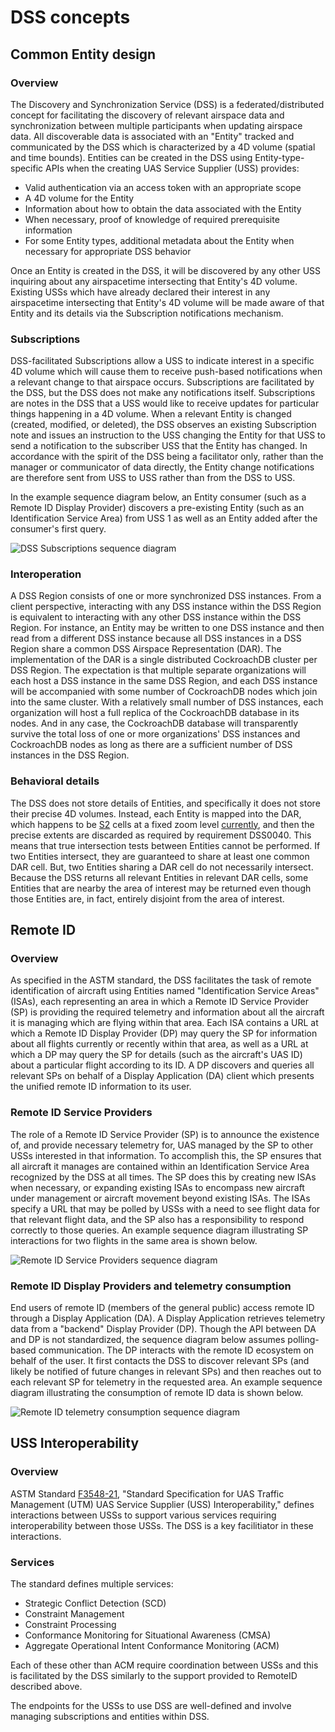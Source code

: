 # DSS concepts

## Common Entity design
### Overview
The Discovery and Synchronization Service (DSS) is a federated/distributed concept for facilitating the discovery of relevant airspace data and synchronization between multiple participants when updating airspace data.  All discoverable data is associated with an "Entity" tracked and communicated by the DSS which is characterized by a 4D volume (spatial and time bounds).  Entities can be created in the DSS using Entity-type-specific APIs when the creating UAS Service Supplier (USS) provides:

 * Valid authentication via an access token with an appropriate scope
 * A 4D volume for the Entity
 * Information about how to obtain the data associated with the Entity
 * When necessary, proof of knowledge of required prerequisite information
 * For some Entity types, additional metadata about the Entity when necessary for appropriate DSS behavior

Once an Entity is created in the DSS, it will be discovered by any other USS inquiring about any airspacetime intersecting that Entity's 4D volume.  Existing USSs which have already declared their interest in any airspacetime intersecting that Entity's 4D volume will be made aware of that Entity and its details via the Subscription notifications mechanism.

### Subscriptions
DSS-facilitated Subscriptions allow a USS to indicate interest in a specific 4D volume which will cause them to receive push-based notifications when a relevant change to that airspace occurs.  Subscriptions are facilitated by the DSS, but the DSS does not make any notifications itself.  Subscriptions are notes in the DSS that a USS would like to receive updates for particular things happening in a 4D volume.  When a relevant Entity is changed (created, modified, or deleted), the DSS observes an existing Subscription note and issues an instruction to the USS changing the Entity for that USS to send a notification to the subscriber USS that the Entity has changed.  In accordance with the spirit of the DSS being a facilitator only, rather than the manager or communicator of data directly, the Entity change notifications are therefore sent from USS to USS rather than from the DSS to USS.

In the example sequence diagram below, an Entity consumer (such as a Remote ID Display Provider) discovers a pre-existing Entity (such as an Identification Service Area) from USS 1 as well as an Entity added after the consumer's first query.

![DSS Subscriptions sequence diagram](assets/generated/subscriptions.png)

### Interoperation
A DSS Region consists of one or more synchronized DSS instances.  From a client perspective, interacting with any DSS instance within the DSS Region is equivalent to interacting with any other DSS instance within the DSS Region.  For instance, an Entity may be written to one DSS instance and then read from a different DSS instance because all DSS instances in a DSS Region share a common DSS Airspace Representation (DAR).  The implementation of the DAR is a single distributed CockroachDB cluster per DSS Region.  The expectation is that multiple separate organizations will each host a DSS instance in the same DSS Region, and each DSS instance will be accompanied with some number of CockroachDB nodes which join into the same cluster.  With a relatively small number of DSS instances, each organization will host a full replica of the CockroachDB database in its nodes.  And in any case, the CockroachDB database will transparently survive the total loss of one or more organizations' DSS instances and CockroachDB nodes as long as there are a sufficient number of DSS instances in the DSS Region.

### Behavioral details
The DSS does not store details of Entities, and specifically it does not store their precise 4D volumes.  Instead, each Entity is mapped into the DAR, which happens to be [S2](http://s2geometry.io/) cells at a fixed zoom level [currently](./pkg/geo/s2.go), and then the precise extents are discarded as required by requirement DSS0040.  This means that true intersection tests between Entities cannot be performed.  If two Entities intersect, they are guaranteed to share at least one common DAR cell.  But, two Entities sharing a DAR cell do not necessarily intersect.  Because the DSS returns all relevant Entities in relevant DAR cells, some Entities that are nearby the area of interest may be returned even though those Entities are, in fact, entirely disjoint from the area of interest.

## Remote ID

### Overview
As specified in the ASTM standard, the DSS facilitates the task of remote identification of aircraft using Entities named "Identification Service Areas" (ISAs), each representing an area in which a Remote ID Service Provider (SP) is providing the required telemetry and information about all the aircraft it is managing which are flying within that area.  Each ISA contains a URL at which a Remote ID Display Provider (DP) may query the SP for information about all flights currently or recently within that area, as well as a URL at which a DP may query the SP for details (such as the aircraft's UAS ID) about a particular flight according to its ID.  A DP discovers and queries all relevant SPs on behalf of a Display Application (DA) client which presents the unified remote ID information to its user.

### Remote ID Service Providers
The role of a Remote ID Service Provider (SP) is to announce the existence of, and provide necessary telemetry for, UAS managed by the SP to other USSs interested in that information.  To accomplish this, the SP ensures that all aircraft it manages are contained within an Identification Service Area recognized by the DSS at all times.  The SP does this by creating new ISAs when necessary, or expanding existing ISAs to encompass new aircraft under management or aircraft movement beyond existing ISAs.  The ISAs specify a URL that may be polled by USSs with a need to see flight data for that relevant flight data, and the SP also has a responsibility to respond correctly to those queries.  An example sequence diagram illustrating SP interactions for two flights in the same area is shown below.

![Remote ID Service Providers sequence diagram](assets/generated/rid_service.png)

### Remote ID Display Providers and telemetry consumption
End users of remote ID (members of the general public) access remote ID through a Display Application (DA).  A Display Application retrieves telemetry data from a "backend" Display Provider (DP).  Though the API between DA and DP is not standardized, the sequence diagram below assumes polling-based communication.  The DP interacts with the remote ID ecosystem on behalf of the user.  It first contacts the DSS to discover relevant SPs (and likely be notified of future changes in relevant SPs) and then reaches out to each relevant SP for telemetry in the requested area.  An example sequence diagram illustrating the consumption of remote ID data is shown below.

![Remote ID telemetry consumption sequence diagram](assets/generated/rid_display.png)

## USS Interoperability

### Overview
ASTM Standard [F3548-21](https://www.astm.org/f3548-21.html), "Standard Specification for UAS Traffic Management (UTM) UAS Service Supplier (USS) Interoperability," defines interactions between USSs to support various services requiring interoperability between those USSs. The DSS is a key facilitiator in these interactions.

### Services
The standard defines multiple services:

* Strategic Conflict Detection (SCD)
* Constraint Management
* Constraint Processing
* Conformance Monitoring for Situational Awareness (CMSA)
* Aggregate Operational Intent Conformance Monitoring (ACM)

Each of these other than ACM require coordination between USSs and this is facilitated by the DSS similarly to the support provided to RemoteID described above.

The endpoints for the USSs to use DSS are well-defined and involve managing subscriptions and entities within DSS.
